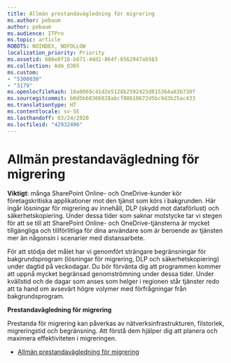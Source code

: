```yaml
---
title: Allmän prestandavägledning för migrering
ms.author: pebaum
author: pebaum
ms.audience: ITPro
ms.topic: article
ROBOTS: NOINDEX, NOFOLLOW
localization_priority: Priority
ms.assetid: 686e8f18-b871-4dd2-864f-8562947ab583
ms.collection: Adm_O365
ms.custom:
- "5300030"
- "3179"
ms.openlocfilehash: 10a0069c41d2e5128b2592425d815364a83b730f
ms.sourcegitcommit: b0d5b68366028abcf08610672d5bc9d3b25ac433
ms.translationtype: HT
ms.contentlocale: sv-SE
ms.lasthandoff: 03/24/2020
ms.locfileid: "42932496"
---
```

# <a name="general-migration-performance-guidance"></a>Allmän prestandavägledning för migrering

**Viktigt**: många SharePoint Online- och OneDrive-kunder kör företagskritiska applikationer mot den tjänst som körs i bakgrunden. Här ingår lösningar för migrering av innehåll, DLP (skydd mot dataförlust) och säkerhetskopiering. Under dessa tider som saknar motstycke tar vi stegen för att se till att SharePoint Online- och OneDrive-tjänsterna är mycket tillgängliga och tillförlitliga för dina användare som är beroende av tjänsten mer än någonsin i scenarier med distansarbete.

För att stödja det målet har vi genomfört strängare begränsningar för bakgrundsprogram (lösningar för migrering, DLP och säkerhetskopiering) under dagtid på veckodagar. Du bör förvänta dig att programmen kommer att uppnå mycket begränsad genomströmning under dessa tider. Under kvällstid och de dagar som anses som helger i regionen står tjänster redo att ta hand om avsevärt högre volymer med förfrågningar från bakgrundsprogram.

**Prestandavägledning för migrering**

Prestanda för migrering kan påverkas av nätverksinfrastrukturen, filstorlek, migreringstid och begränsning. Att förstå dem hjälper dig att planera och maximera effektiviteten i migreringen.

- [Allmän prestandavägledning för migrering](https://docs.microsoft.com/sharepointmigration/sharepoint-online-and-onedrive-migration-speed)
